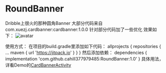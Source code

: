 # RoundBanner
Dribble上很火的那种圆角Banner
大部分代码来自com.xuezj.cardbanner:cardbanner:1.0.0
针对部分代码加了一些优化
效果如下：
![avatar](http://m.qpic.cn/psb?/V12E9lnJ0HXeuU/aU3qb61h0v9WGbN6YaJoF8.yoI5CnRyZBfuKC4DUhlQ!/b/dL4AAAAAAAAA&bo=OARJAgAAAAARB0c!&rf=viewer_4)

使用方式：
在项目的build.gradle里添加如下代码：
allprojects {
		repositories {
			...
			maven { url 'https://jitpack.io' }
		}
	}
然后添加依赖：
dependencies {
	        implementation 'com.github.cahill377979485:RoundBanner:1.0'
	}
  具体用法，详看Demo的[CardBannerActivity](https://github.com/cahill377979485/RoundBanner/blob/master/app/src/main/java/com/wenlin/roundbanner/CardBannerActivity.java)
